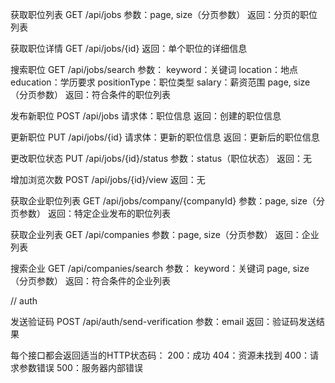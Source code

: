 获取职位列表
GET /api/jobs
参数：page, size（分页参数）
返回：分页的职位列表


获取职位详情
GET /api/jobs/{id}
返回：单个职位的详细信息


搜索职位
GET /api/jobs/search
参数：
keyword：关键词
location：地点
education：学历要求
positionType：职位类型
salary：薪资范围
page, size（分页参数）
返回：符合条件的职位列表


发布新职位
POST /api/jobs
请求体：职位信息
返回：创建的职位信息


更新职位
PUT /api/jobs/{id}
请求体：更新的职位信息
返回：更新后的职位信息


更改职位状态
PUT /api/jobs/{id}/status
参数：status（职位状态）
返回：无


增加浏览次数
POST /api/jobs/{id}/view
返回：无


获取企业职位列表
GET /api/jobs/company/{companyId}
参数：page, size（分页参数）
返回：特定企业发布的职位列表


获取企业列表
GET /api/companies
参数：page, size（分页参数）
返回：企业列表


搜索企业
GET /api/companies/search
参数：
keyword：关键词
page, size（分页参数）
返回：符合条件的企业列表


// auth

发送验证码
POST /api/auth/send-verification
参数：email
返回：验证码发送结果





每个接口都会返回适当的HTTP状态码：
200：成功
404：资源未找到
400：请求参数错误
500：服务器内部错误